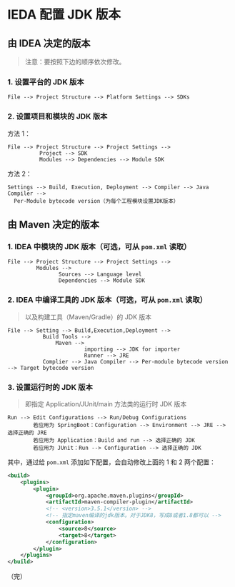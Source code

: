 # IEDA 配置 JDK 版本

## 由 IDEA 决定的版本

> 注意：要按照下边的顺序依次修改。

### 1. 设置平台的 JDK 版本

```
File --> Project Structure --> Platform Settings --> SDKs
```

### 2. 设置项目和模块的 JDK 版本

方法 1：

```
File --> Project Structure --> Project Settings --> 
          Project --> SDK
          Modules --> Dependencies --> Module SDK
```

方法 2：

```
Settings --> Build, Execution, Deployment --> Compiler --> Java Compiler --> 
  Per-Module bytecode version（为每个工程模块设置JDK版本）
```

## 由 Maven 决定的版本

### 1. IDEA 中模块的 JDK 版本（可选，可从 `pom.xml` 读取）

```
File --> Project Structure --> Project Settings -->
         Modules --> 
                Sources --> Language level
                Dependencies --> Module SDK  
```

### 2. IDEA 中编译工具的 JDK 版本（可选，可从 `pom.xml` 读取）

> 以及构建工具（Maven/Gradle）的 JDK 版本

```
File --> Setting --> Build,Execution,Deployment --> 
           Build Tools --> 
               Maven --> 
                        importing --> JDK for importer  
                        Runner --> JRE  
           Complier --> Java Compiler --> Per-module bytecode version --> Target bytecode version
```

### 3. 设置运行时的 JDK 版本

> 即指定 Application/JUnit/main 方法类的运行时 JDK 版本

```
Run --> Edit Configurations --> Run/Debug Configurations
        若应用为 SpringBoot：Configuration --> Environment --> JRE --> 选择正确的 JRE  
        若应用为 Application：Build and run --> 选择正确的 JDK
        若应用为 JUnit：Run --> Configuration --> 选择正确的 JDK
```

其中，通过给 `pom.xml` 添加如下配置，会自动修改上面的 1 和 2 两个配置：

```xml
<build>
    <plugins>
        <plugin>
            <groupId>org.apache.maven.plugins</groupId>
            <artifactId>maven-compiler-plugin</artifactId>
            <!-- <version>3.5.1</version> -->
            <!-- 指定maven编译的jdk版本。对于JDK8，写成8或者1.8都可以 -->
            <configuration>
                <source>8</source>
                <target>8</target>
            </configuration>
        </plugin>
    </plugins>
</build>
```

（完）
